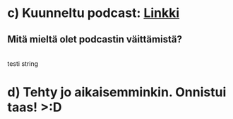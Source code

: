 















# c) Kuunneltu podcast: [Linkki](https://www.arter.fi/podcast/laatulopinat-podcast-tietoturvallisuus-ohjelmistokehityksessa-tarkastele-kokonaisuutta-ja-hyodynna-viitekehykset/)
   ## Mitä mieltä olet podcastin väittämistä?
   <br />
testi string


# d) Tehty jo aikaisemminkin. Onnistui taas! >:D
